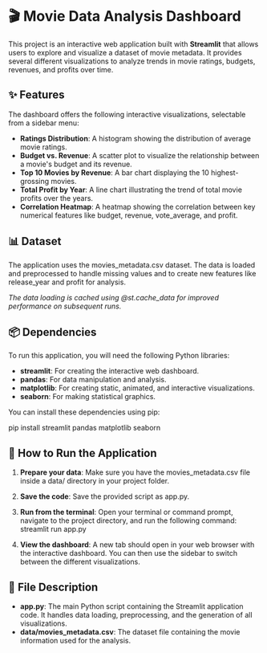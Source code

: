 # **🎬 Movie Data Analysis Dashboard**

This project is an interactive web application built with **Streamlit** that allows users to explore and visualize a dataset of movie metadata. It provides several different visualizations to analyze trends in movie ratings, budgets, revenues, and profits over time.

## **✨ Features**

The dashboard offers the following interactive visualizations, selectable from a sidebar menu:

* **Ratings Distribution**: A histogram showing the distribution of average movie ratings.  
* **Budget vs. Revenue**: A scatter plot to visualize the relationship between a movie's budget and its revenue.  
* **Top 10 Movies by Revenue**: A bar chart displaying the 10 highest-grossing movies.  
* **Total Profit by Year**: A line chart illustrating the trend of total movie profits over the years.  
* **Correlation Heatmap**: A heatmap showing the correlation between key numerical features like budget, revenue, vote\_average, and profit.

## **📊 Dataset**

The application uses the movies\_metadata.csv dataset. The data is loaded and preprocessed to handle missing values and to create new features like release\_year and profit for analysis.

*The data loading is cached using @st.cache\_data for improved performance on subsequent runs.*

## **📦 Dependencies**

To run this application, you will need the following Python libraries:

* **streamlit**: For creating the interactive web dashboard.  
* **pandas**: For data manipulation and analysis.  
* **matplotlib**: For creating static, animated, and interactive visualizations.  
* **seaborn**: For making statistical graphics.

You can install these dependencies using pip:

pip install streamlit pandas matplotlib seaborn

## **🚀 How to Run the Application**

1. **Prepare your data**: Make sure you have the movies\_metadata.csv file inside a data/ directory in your project folder.  
2. **Save the code**: Save the provided script as app.py.  
3. **Run from the terminal**: Open your terminal or command prompt, navigate to the project directory, and run the following command:  
   streamlit run app.py

4. **View the dashboard**: A new tab should open in your web browser with the interactive dashboard. You can then use the sidebar to switch between the different visualizations.

## **📁 File Description**

* **app.py**: The main Python script containing the Streamlit application code. It handles data loading, preprocessing, and the generation of all visualizations.  
* **data/movies\_metadata.csv**: The dataset file containing the movie information used for the analysis.